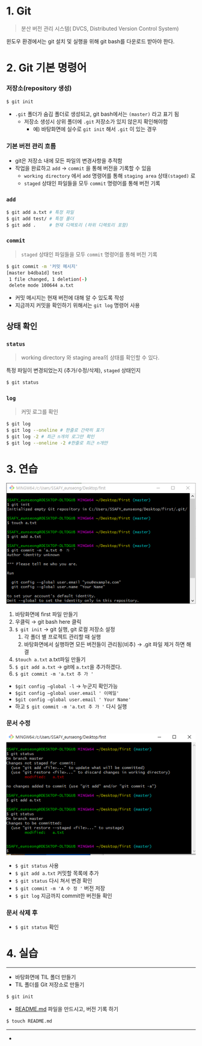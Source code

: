 

# 1. Git

> 분산 버전 관리 시스템( DVCS, Distributed Version Control System)

윈도우 환경에서는 git 설치 및 실행을 위해 git bash를 다운로드 받아야 한다. 

# 2. Git 기본 명령어

### 저장소(repository 생성)

```bash
$ git init
```

- `.git` 폴더가 숨김 폴더로 생성되고, git bash에서는 `(master)` 라고 표기 됨
  - 저장소 생성시 상위 폴더에 `.git` 저장소가 있지 않은지 확인해야함
    - 예) 바탕화면에 실수로 `git init` 해서 `.git` 이 있는 경우

### 기본 버전 관리 흐름

- git은 저장소 내에 모든 파일의 변경사항을 추적함
- 작업을 완료하고 `add` → `commit` 을 통해 버전을 기록할 수 있음
  - `working directory` 에서 `add` 명령어를 통해 `staging area` 상태`(staged)` 로
  - `staged` 상태인 파일들을 모두 `commit` 명령어를 통해 버전 기록

### `add`

```bash
$ git add a.txt # 특정 파일
$ git add test/ # 특정 폴더
$ git add .     # 현재 디렉토리 (하위 디렉토리 포함)
```

### `commit`

> `staged` 상태인 파일들을 모두 `commit` 명령어를 통해 버전 기록

```bash
$ git commit -m '커밋 메시지'
[master b4dba1d] test
 1 file changed, 1 deletion(-)
 delete mode 100644 a.txt
```

- 커밋 메시지는 현재 버전에 대해 알 수 있도록 작성
- 지금까지 커밋을 확인하기 위해서는 `git log` 명령어 사용

## 상태 확인

### `status`

> working directory 와 staging area의 상태를 확인할 수 있다.

특정 파일이 변경되었는지 (추가/수정/삭제), `staged` 상태인지

```bash
$ git status
```

### `log`

> 커밋 로그를 확인

```bash
$ git log
$ git log --oneline # 한줄로 간략히 표기
$ git log -2 # 최근 n개의 로그만 확인
$ git log --oneline -2 #한줄로 최근 n개만 
```

# 3. 연습

![Git%2060170dfacd3e4946adff9984a61b7ec5/git.png](md-images/git.png)

1. 바탕화면에 first 파일 만들기
2. 우클릭 → git bash here 클릭
3. `$ git init` → git 실행, git 로컬 저장소 설정
   1. 각 폴더 별 프로젝트 관리할 때 실행
   2. 바탕화면에서 실행하면 모든 버전들이 관리됨(비추) → .git 파일 제거 하면 해결
4. `$touch a.txt`  a.txt파일 만들기
5. `$ git add a.txt` → git에 `a.txt`을 추가하겠다.
6. `$ git commit -m 'a.txt 추 가 '` 

- `$git config —global -l`  → 누군지 확인가능
- `$git config —global user.email ' 이메일'`
- `$git config —global user.email ' Your Name'`
- 하고 `$ git commit -m 'a.txt 추 가 '`  다시 실행

### 문서 수정

![Git%2060170dfacd3e4946adff9984a61b7ec5/__2021-07-15_110959.png](md-images/__2021-07-15_110959.png)

- `$ git status` 사용
- `$ git add a.txt`  커밋할 목록에 추가
- `$ git status`  다시 쳐서 변경 확인
- `$ git commit -m 'A 수 정 '`   버전 저장
- `$ git log` 지금까지 commit한 버전들 확인

### 문서 삭제 후

- `$ git status`  확인

# 4. 실습

---

- 바탕화면에 TIL 폴더 만들기
- TIL 폴더를 Git 저장소로 만들기

```bash
$ git init
```

- [README.md](http://readme.md) 파일을 만드시고, 버전 기록 하기

```bash
$ touch README.md
```

---

-